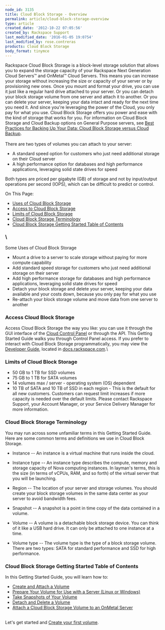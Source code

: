 ```yaml
---
node_id: 3135
title: Cloud Block Storage - Overview
permalink: article/cloud-block-storage-overview
type: article
created_date: '2012-10-22 07:05:56'
created_by: Rackspace Support
last_modified_date: '2016-01-05 19:0754'
last_modified_by: rose.contreras
products: Cloud Block Storage
body_format: tinymce
---
```


Rackspace Cloud Block Storage is a block-level storage solution that
allows you to expand the storage capacity of your Rackspace Next
Generation Cloud Servers&trade; and OnMetal&trade; Cloud Servers. This means you can
increase your storage without increasing the size or capacity of your
server or by provisioning new ones. Once you mount and format your
drive, you can use it just like a regular hard drive attached to your
server. Or you can detach your block storage volume from one server and
attach it to another. Or you can delete your server, keeping your data
intact and ready for the next time you need it. And since you're
leveraging the power of the Cloud, you only pay for what you use. Cloud
Block Storage offers you power and ease with the kind of storage that
works for you. For information on Cloud Block Storage and Cloud Backup
options on General Purpose servers, see [Best Practices for Backing Up
Your Data: Cloud Block Storage versus Cloud
Backup](/knowledge_center/article/best-practices-for-backing-up-your-data-cloud-block-storage-versus-cloud-backup).\
 \
 There are two types of volumes you can attach to your server:

-   A standard speed option for customers who just need additional
    storage on their Cloud server
-   A high performance option for databases and high performance
    applications, leveraging solid state drives for speed

Both types are priced per gigabyte (GB) of storage and not by
input/output operations per second (IOPS), which can be difficult to
predict or control.

On This Page:

-   [Uses of Cloud Block Storage](#uses-of-cbs)
-   [Access to Cloud Block Storage](#access-cbs)
-   [Limits of Cloud Block Storage](#limits-of-cbs)
-   [Cloud Block Storage Terminology](#cbs-terminology)
-   [Cloud Block Storage Getting Started Table of Contents](#cbs-gs-toc)

### \
 Some Uses of Cloud Block Storage

-   Mount a drive to a server to scale storage without paying for more
    compute capability
-   Add standard speed storage for customers who just need additional
    storage on their server
-   Add high performance storage for databases and high performance
    applications, leveraging solid state drives for speed
-   Detach your block storage and delete your server, keeping your data
    available and your costs down, because you only pay for what you use
-   Re-attach your block storage volume and move data from one server to
    another

 

### Access Cloud Block Storage

Access Cloud Block Storage the way you like: you can use it through the
GUI interface of the [Cloud Control
Panel](https://mycloud.rackspace.com/) or through the API. This Getting
Started Guide walks you through Control Panel access. If you prefer to
interact with Cloud Block Storage programmatically, you may view the
[Developer
Guide](http://docs.rackspace.com/cbs/api/v1.0/cbs-devguide/content/overview.html),
located in [docs.rackspace.com](http://docs.rackspace.com/api/).\
  

### Limits of Cloud Block Storage

-   50 GB to 1 TB for SSD volumes
-   75 GB to 1 TB for SATA volumes
-   14 volumes max / server - operating system (OS) dependent
-   10 TB of SATA and 10 TB of SSD in each region -  This is the default
    for all new customers. Customers can request limit increases if more
    capacity is needed over the default limits. Please contact Rackspace
    Support, your Account Manager, or your Service Delivery Manager for
    more information.

 

### Cloud Block Storage Terminology

You may run across some unfamiliar terms in this Getting Started Guide.
Here are some common terms and definitions we use in Cloud Block
Storage.

-   Instance -- An instance is a virtual machine that runs inside the
    cloud.

-   Instance type -- An instance type describes the compute, memory and
    storage capacity of Nova computing instances. In layman's terms,
    this is the size (in terms of vCPUs, RAM, and so forth) of the
    virtual server that you will be launching.
-   Region -- The location of your server and storage volumes. You
    should create your block storage volumes in the same data center as
    your server to avoid bandwidth fees.
-   Snapshot -- A snapshot is a point in time copy of the data contained
    in a volume.
-   Volume -- A volume is a detachable block storage device. You can
    think of it like a USB hard drive. It can only be attached to one
    instance at a time.
-   Volume type -- The volume type is the type of a block storage
    volume. There are two types: SATA for standard performance and SSD
    for high performance.

 

### Cloud Block Storage Getting Started Table of Contents

In this Getting Started Guide, you will learn how to:

-   [Create and Attach a
    Volume](http://www.rackspace.com/knowledge_center/article/create-and-attach-a-cloud-block-storage-volume)
-   [Prepare Your Volume for Use with a Server (Linux or
    Windows)](http://www.rackspace.com/knowledge_center/article/create-and-attach-a-cloud-block-storage-volume)
-   [Take Snapshots of Your
    Volume](http://www.rackspace.com/knowledge_center/article/create-and-use-cloud-block-storage-snapshots)
-   [Detach and Delete a
    Volume](http://www.rackspace.com/knowledge_center/article/detach-and-delete-cloud-block-storage-volumes)
-   [Attach a Cloud Block Storage Volume to an OnMetal
    Server](http://www.rackspace.com/knowledge_center/article/attach-a-cloud-block-storage-volume-to-an-onmetal-server)

\
 Let's get started and [Create your first
volume](http://www.rackspace.com/knowledge_center/article/attach-a-cloud-block-storage-volume-to-an-onmetal-server).

